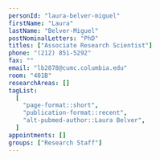 ```yaml
---
personId: "laura-belver-miguel"
firstName: "Laura"
lastName: "Belver-Miguel"
postNominalLetters: "PhD"
titles: ["Associate Research Scientist"]
phone: "(212) 851-5292"
fax: ""
email: "lb2878@cumc.columbia.edu"
room: "401B"
researchAreas: []
tagList:
  [
    "page-format::short",
    "publication-format::recent",
    "alt-pubmed-author::Laura Belver",
  ]
appointments: []
groups: ["Research Staff"]
---
```

